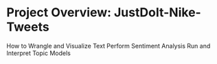 # Project Overview: JustDoIt-Nike-Tweets

How to Wrangle and Visualize Text 
Perform Sentiment Analysis
Run and Interpret Topic Models
